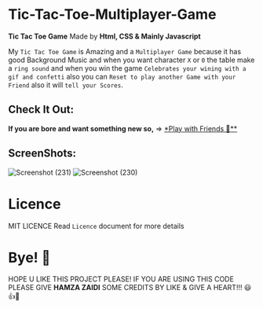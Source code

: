 # Tic-Tac-Toe-Multiplayer-Game
**Tic Tac Toe Game** Made by **Html, CSS &amp; Mainly Javascript**

My `Tic Tac Toe Game` is Amazing and a `Multiplayer Game` because it has good Background Music and when you want character `X` or `0` the table make a `ring sound` and when you win the game `Celebrates your wining with a gif and confetti` also you can `Reset to play another Game with your Friend` also it will `tell your Scores`.

## Check It Out:

**If you are bore and want something new so,** => [*Play with Friends 🚀**](https://tic-tac-toe-game.hamzajaffar.repl.co/)

## ScreenShots:
![Screenshot (231)](https://user-images.githubusercontent.com/52501040/175788382-0ce7c0c9-a623-47d2-a951-1b5a0615117e.png)
![Screenshot (230)](https://user-images.githubusercontent.com/52501040/175788387-86547473-2bf5-43fe-9cd1-f586bed12e84.png)

# Licence

MIT LICENCE
Read `Licence` document for more details

# Bye! 👋

HOPE U LIKE THIS PROJECT PLEASE! IF YOU ARE USING THIS CODE PLEASE GIVE **HAMZA ZAIDI** SOME CREDITS BY LIKE & GIVE A HEART!!! 😃👍💛
